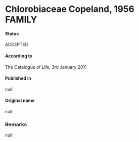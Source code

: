 # Chlorobiaceae Copeland, 1956 FAMILY

#### Status
ACCEPTED

#### According to
The Catalogue of Life, 3rd January 2011

#### Published in
null

#### Original name
null

### Remarks
null